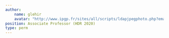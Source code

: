 ```yaml
---
author:
    name: glehir
    avatar: "http://www.ipgp.fr/sites/all/scripts/ldapjpegphoto.php?email=lehir@ipgp.fr"
position: Associate Professor (HDR 2020) 
type: perm
---
```









